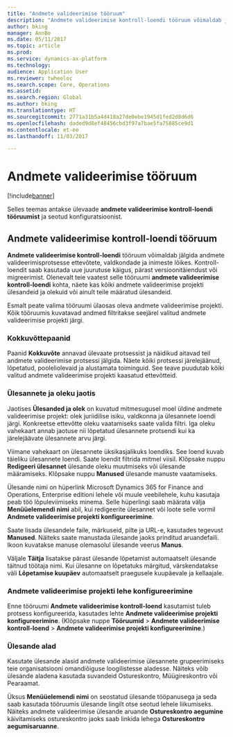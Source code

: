 ```yaml
---
title: "Andmete valideerimise tööruum"
description: "Andmete valideerimise kontroll-loendi tööruum võimaldab jälgida andmete valideerimisprotsesse ettevõtete, valdkondade ja inimeste lõikes. Kontroll-loendit saab kasutada uue juurutuse käigus, pärast versioonitäiendust või migreerimist."
author: bking
manager: AnnBe
ms.date: 05/11/2017
ms.topic: article
ms.prod: 
ms.service: dynamics-ax-platform
ms.technology: 
audience: Application User
ms.reviewer: twheeloc
ms.search.scope: Core, Operations
ms.assetid: 
ms.search.region: Global
ms.author: bking
ms.translationtype: HT
ms.sourcegitcommit: 2771a31b5a4d418a27de0ebe1945d1fed2d8d6d6
ms.openlocfilehash: daded9d8ef48456cbd3f97a7bae5fa75885ce9d1
ms.contentlocale: et-ee
ms.lasthandoff: 11/03/2017

---
```


# <a name="data-validation-workspace"></a>Andmete valideerimise tööruum

[!include[banner](../includes/banner.md)]


Selles teemas antakse ülevaade **andmete valideerimise kontroll-loendi tööruumist** ja seotud konfiguratsioonist.

## <a name="data-validation-checklist-workspace"></a>Andmete valideerimise kontroll-loendi tööruum

**Andmete valideerimise kontroll-loendi** tööruum võimaldab jälgida andmete valideerimisprotsesse ettevõtete, valdkondade ja inimeste lõikes. Kontroll-loendit saab kasutada uue juurutuse käigus, pärast versioonitäiendust või migreerimist. Olenevalt teie vaatest selle tööruumi **andmete valideerimise kontroll-loendi** kohta, näete kas kõiki andmete valideerimise projekti ülesandeid ja olekuid või ainult teile määratud ülesandeid.

Esmalt peate valima tööruumi ülaosas oleva andmete valideerimise projekti. Kõik tööruumis kuvatavad andmed filtritakse seejärel valitud andmete valideerimise projekti järgi.

### <a name="summary-tiles"></a>Kokkuvõttepaanid

Paanid **Kokkuvõte** annavad ülevaate protsessist ja näidikud aitavad teil andmete valideerimise protsessi jälgida. Näete kõiki protsessi järelejäänud, lõpetatud, pooleliolevaid ja alustamata toiminguid. See teave puudutab kõiki valitud andmete valideerimise projekti kaasatud ettevõtteid.

### <a name="tasks-and-status-section"></a>Ülesannete ja oleku jaotis

Jaotises **Ülesanded ja olek** on kuvatud mitmesugusel moel üldine andmete valideerimise projekt: olek juriidilise isiku, valdkonna ja ülesannete loendi järgi. Konkreetse ettevõtte oleku vaatamiseks saate valida filtri. Iga oleku vahekaart annab jaotuse nii lõpetatud ülesannete protsendi kui ka järelejäävate ülesannete arvu järgi.

Viimane vahekaart on ülesannete üksikasjalikuks loendiks. See loend kuvab täieliku ülesannete loendi.
Saate loendit filtrida mitmel viisil. Klõpsake nuppu **Redigeeri ülesannet** ülesande oleku muutmiseks või ülesande määramiseks. Klõpsake nuppu **Manused** ülesande manuste vaatamiseks.

Ülesande nimi on hüperlink Microsoft Dynamics 365 for Finance and Operations, Enterprise editioni lehele või muule veebilehele, kuhu kasutaja peab töö lõpuleviimiseks minema. Selle hüperlingi saab määrata välja **Menüüelemendi nimi** abil, kui redigeerite ülesannet või loote selle vormil **Andmete valideerimise projekti konfigureerimine**.

Saate lisada ülesandele faile, märkuseid, pilte ja URL-e, kasutades tegevust **Manused**. Näiteks saate manustada ülesande jaoks prinditud aruandefaili. Ikoon kuvatakse manuse olemasolul ülesande veerus **Manus**.

Väljale **Täitja** lisatakse pärast ülesande lõpetamist automaatselt ülesande täitnud töötaja nimi. Kui ülesanne on lõpetatuks märgitud, värskendatakse väli **Lõpetamise kuupäev** automaatselt praegusele kuupäevale ja kellaajale.

### <a name="configure-data-validation-project-page"></a>Andmete valideerimise projekti lehe konfigureerimine

Enne tööruumi **Andmete valideerimise kontroll-loend** kasutamist tuleb protsess konfigureerida, kasutades lehte **Andmete valideerimise projekti konfigureerimine**. (Klõpsake nuppe **Tööruumid** \> **Andmete valideerimise kontroll-loend** \> **Andmete valideerimise projekti konfigureerimine**.)

### <a name="task-areas"></a>Ülesande alad

Kasutate ülesande alasid andmete valideerimise ülesannete grupeerimiseks teie organisatsiooni omandiõiguse loogilistesse aladesse. Näiteks võib ülesande aladena kasutada suvandeid Ostureskontro, Müügireskontro või Pearaamat.

Üksus **Menüüelemendi nimi** on seostatud ülesande tööpanusega ja seda saab kasutada tööruumis ülesande lingilt otse seotud lehele liikumiseks. Näiteks andmete valideerimise ülesande aruande **Ostureskontro aegumine** käivitamiseks ostureskontro jaoks saab linkida lehega **Ostureskontro aegumisaruanne**.


